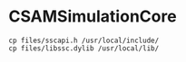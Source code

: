 # CSAMSimulationCore

```
cp files/sscapi.h /usr/local/include/
cp files/libssc.dylib /usr/local/lib/
```


